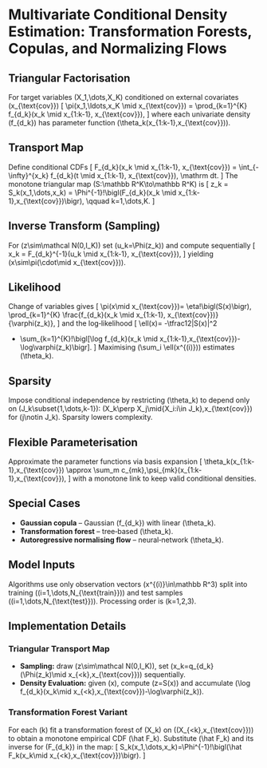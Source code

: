 # Multivariate Conditional Density Estimation: Transformation Forests, Copulas, and Normalizing Flows

## Triangular Factorisation
For target variables \(X_1,\dots,X_K\) conditioned on external covariates \(x_{\text{cov}}\)
\[
\pi(x_1,\ldots,x_K \mid x_{\text{cov}})
  = \prod_{k=1}^{K} f_{d_k}(x_k \mid x_{1:k-1}, x_{\text{cov}}),
\]
where each univariate density \(f_{d_k}\) has parameter function \(\theta_k(x_{1:k-1},x_{\text{cov}})\).

## Transport Map
Define conditional CDFs
\[
F_{d_k}(x_k \mid x_{1:k-1}, x_{\text{cov}})
  = \int_{-\infty}^{x_k} f_{d_k}(t \mid x_{1:k-1}, x_{\text{cov}})\, \mathrm dt.
\]
The monotone triangular map \(S:\mathbb R^K\to\mathbb R^K\) is
\[
z_k = S_k(x_1,\dots,x_k) = \Phi^{-1}\!\bigl(F_{d_k}(x_k \mid x_{1:k-1},x_{\text{cov}})\bigr),
\qquad k=1,\dots,K.
\]

## Inverse Transform (Sampling)
For \(z\sim\mathcal N(0,I_K)\) set \(u_k=\Phi(z_k)\) and compute sequentially
\[
x_k = F_{d_k}^{-1}(u_k \mid x_{1:k-1}, x_{\text{cov}}),
\]
yielding \(x\sim\pi(\cdot\mid x_{\text{cov}})\).

## Likelihood
Change of variables gives
\[
\pi(x\mid x_{\text{cov}})=
  \eta\!\bigl(S(x)\bigr)\,
  \prod_{k=1}^{K}
    \frac{f_{d_k}(x_k \mid x_{1:k-1}, x_{\text{cov}})}{\varphi(z_k)},
\]
and the log‑likelihood
\[
\ell(x)=
  -\tfrac12\|S(x)\|^2
  + \sum_{k=1}^{K}\!\bigl[\log f_{d_k}(x_k \mid x_{1:k-1},x_{\text{cov}})-\log\varphi(z_k)\bigr].
\]
Maximising \(\sum_i \ell(x^{(i)})\) estimates \(\theta_k\).

## Sparsity
Impose conditional independence by restricting
\(\theta_k\) to depend only on \(J_k\subset\{1,\dots,k-1\}\):
\(X_k\perp X_j\mid\{X_i:i\in J_k\},x_{\text{cov}}\) for \(j\notin J_k\).
Sparsity lowers complexity.

## Flexible Parameterisation
Approximate the parameter functions via basis expansion
\[
\theta_k(x_{1:k-1},x_{\text{cov}})
  \approx \sum_m c_{mk}\,\psi_{mk}(x_{1:k-1},x_{\text{cov}}),
\]
with a monotone link to keep valid conditional densities.

## Special Cases
* **Gaussian copula** – Gaussian \(f_{d_k}\) with linear \(\theta_k\).
* **Transformation forest** – tree‑based \(\theta_k\).
* **Autoregressive normalising flow** – neural‑network \(\theta_k\).

## Model Inputs
Algorithms use only observation vectors \(x^{(i)}\in\mathbb R^3\) split into training \((i=1,\dots,N_{\text{train}})\) and test samples \((i=1,\dots,N_{\text{test}})\). Processing order is \(k=1,2,3\).

## Implementation Details
### Triangular Transport Map
* **Sampling:** draw \(z\sim\mathcal N(0,I_K)\), set \(x_k=q_{d_k}(\Phi(z_k)\mid x_{<k},x_{\text{cov}})\) sequentially.
* **Density Evaluation:** given \(x\), compute \(z=S(x)\) and accumulate \(\log f_{d_k}(x_k\mid x_{<k},x_{\text{cov}})-\log\varphi(z_k)\).

### Transformation Forest Variant
For each \(k\) fit a transformation forest of \(X_k\) on \((X_{<k},x_{\text{cov}})\) to obtain a monotone empirical CDF \(\hat F_k\). Substitute \(\hat F_k\) and its inverse for \(F_{d_k}\) in the map:
\[
S_k(x_1,\dots,x_k)=\Phi^{-1}\!\bigl(\hat F_k(x_k\mid x_{<k},x_{\text{cov}})\bigr).
\]




